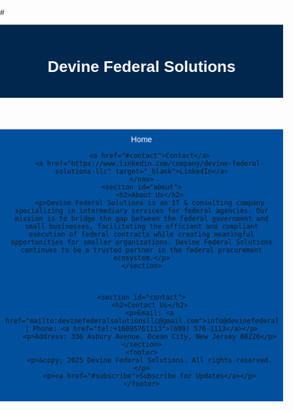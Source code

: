 #<!DOCTYPE html>
<html lang="en">
<head>
    <meta charset="UTF-8">
    <meta name="viewport" content="width=device-width, initial-scale=1.0">
    <title>Devine Federal Solutions</title>
    <style>
        body { font-family: Arial, sans-serif; margin: 0; padding: 0; }
        header { background: #00274D; color: white; padding: 20px; text-align: center; }
        nav { background: #00509E; padding: 10px; text-align: center; }
        nav a { color: white; text-decoration: none; padding: 10px; margin: 5px; }
        section { padding: 20px; text-align: center; }
        footer { background: #00274D; color: white; padding: 10px; text-align: center; }
    </style>
</head>
<body>
    <header>
        <h1>Devine Federal Solutions</h1>
    </header>
    <nav>
        <a href="#top">Home</a>
        
        
        
        <a href="#contact">Contact</a>
        <a href="https://www.linkedin.com/company/devine-federal-solutions-llc" target="_blank">LinkedIn</a>
    </nav>
    <section id="about">
        <h2>About Us</h2>
        <p>Devine Federal Solutions is an IT & consulting company specializing in intermediary services for federal agencies. Our mission is to bridge the gap between the federal government and small businesses, facilitating the efficient and compliant execution of federal contracts while creating meaningful opportunities for smaller organizations. Devine Federal Solutions continues to be a trusted partner in the federal procurement ecosystem.</p>
    </section>
    
    
    
    <section id="contact">
        <h2>Contact Us</h2>
        <p>Email: <a href="mailto:devinefederalsolutionsllc@gmail.com">info@devinefederalsolutions.com</a> | Phone: <a href="tel:+16095761113">(609) 576-1113</a></p>
        <p>Address: 336 Asbury Avenue, Ocean City, New Jersey 08226</p>
    </section>
    <footer>
        <p>&copy; 2025 Devine Federal Solutions. All rights reserved.</p>
        <p><a href="#subscribe">Subscribe for Updates</a></p>
    </footer>
</body>
</html>
